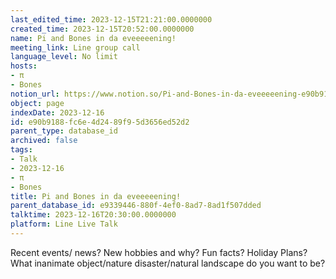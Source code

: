 ```yaml
---
last_edited_time: 2023-12-15T21:21:00.0000000
created_time: 2023-12-15T20:52:00.0000000
name: Pi and Bones in da eveeeeening!
meeting_link: Line group call
language_level: No limit
hosts:
- π
- Bones
notion_url: https://www.notion.so/Pi-and-Bones-in-da-eveeeeening-e90b9188fc6e4d2489f95d3656ed52d2
object: page
indexDate: 2023-12-16
id: e90b9188-fc6e-4d24-89f9-5d3656ed52d2
parent_type: database_id
archived: false
tags:
- Talk
- 2023-12-16
- π
- Bones
title: Pi and Bones in da eveeeeening!
parent_database_id: e9339446-880f-4ef0-8ad7-8ad1f507dded
talktime: 2023-12-16T20:30:00.0000000
platform: Line Live Talk
---
```



Recent events/ news?
New hobbies and why?
Fun facts? 
Holiday Plans?
What inanimate object/nature disaster/natural landscape do you want to be?























